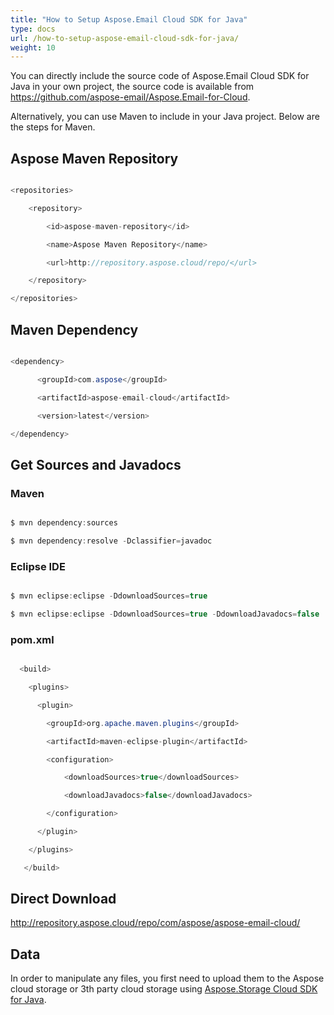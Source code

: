```yaml
---
title: "How to Setup Aspose.Email Cloud SDK for Java"
type: docs
url: /how-to-setup-aspose-email-cloud-sdk-for-java/
weight: 10
---
```


You can directly include the source code of Aspose.Email Cloud SDK for Java in your own project, the source code is available from <https://github.com/aspose-email/Aspose.Email-for-Cloud>.

Alternatively, you can use Maven to include in your Java project. Below are the steps for Maven.
## **Aspose Maven Repository**
```java

<repositories>

    <repository>

        <id>aspose-maven-repository</id>

        <name>Aspose Maven Repository</name>

        <url>http://repository.aspose.cloud/repo/</url>

    </repository>

</repositories>

```
## **Maven Dependency**
```java

<dependency>

      <groupId>com.aspose</groupId>

      <artifactId>aspose-email-cloud</artifactId>

      <version>latest</version>

</dependency>

```
## **Get Sources and Javadocs**
### **Maven**
```java

$ mvn dependency:sources

$ mvn dependency:resolve -Dclassifier=javadoc

```
### **Eclipse IDE**
```java

$ mvn eclipse:eclipse -DdownloadSources=true

$ mvn eclipse:eclipse -DdownloadSources=true -DdownloadJavadocs=false

```
### **pom.xml**
```java

  <build>

    <plugins>

      <plugin>

        <groupId>org.apache.maven.plugins</groupId>

        <artifactId>maven-eclipse-plugin</artifactId>

        <configuration>

            <downloadSources>true</downloadSources>

            <downloadJavadocs>false</downloadJavadocs>

        </configuration>

      </plugin>

    </plugins>

   </build>

```
## **Direct Download**
<http://repository.aspose.cloud/repo/com/aspose/aspose-email-cloud/>
## **Data**
In order to manipulate any files, you first need to upload them to the Aspose cloud storage or 3th party cloud storage using [Aspose.Storage Cloud SDK for Java](https://github.com/asposemarketplace/Aspose.Storage_Cloud_SDK_For_Java).
